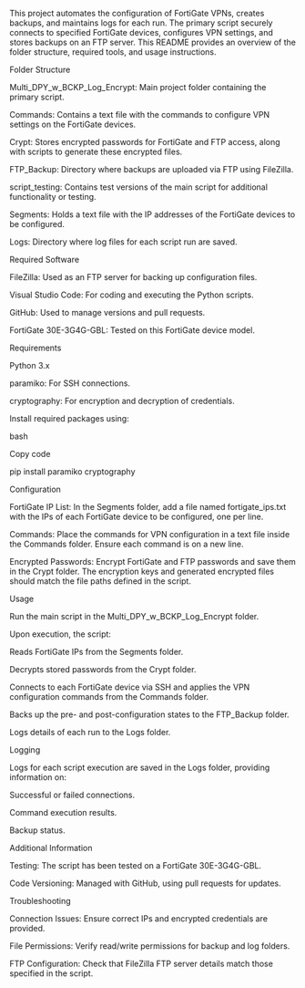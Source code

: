 This project automates the configuration of FortiGate VPNs, creates backups, and maintains logs for each run. The primary script securely connects to specified FortiGate devices, configures VPN settings, and stores backups on an FTP server. This README provides an overview of the folder structure, required tools, and usage instructions.

Folder Structure

Multi_DPY_w_BCKP_Log_Encrypt: Main project folder containing the primary script.

Commands: Contains a text file with the commands to configure VPN settings on the FortiGate devices.

Crypt: Stores encrypted passwords for FortiGate and FTP access, along with scripts to generate these encrypted files.

FTP_Backup: Directory where backups are uploaded via FTP using FileZilla.

script_testing: Contains test versions of the main script for additional functionality or testing.

Segments: Holds a text file with the IP addresses of the FortiGate devices to be configured.

Logs: Directory where log files for each script run are saved.

Required Software

FileZilla: Used as an FTP server for backing up configuration files.

Visual Studio Code: For coding and executing the Python scripts.

GitHub: Used to manage versions and pull requests.

FortiGate 30E-3G4G-GBL: Tested on this FortiGate device model.

Requirements

Python 3.x

paramiko: For SSH connections.

cryptography: For encryption and decryption of credentials.

Install required packages using:

bash

Copy code

pip install paramiko cryptography

Configuration

FortiGate IP List: In the Segments folder, add a file named fortigate_ips.txt with the IPs of each FortiGate device to be configured, one per line.

Commands: Place the commands for VPN configuration in a text file inside the Commands folder. Ensure each command is on a new line.

Encrypted Passwords: Encrypt FortiGate and FTP passwords and save them in the Crypt folder. The encryption keys and generated encrypted files should match the file paths defined in the script.

Usage

Run the main script in the Multi_DPY_w_BCKP_Log_Encrypt folder.

Upon execution, the script:

Reads FortiGate IPs from the Segments folder.

Decrypts stored passwords from the Crypt folder.

Connects to each FortiGate device via SSH and applies the VPN configuration commands from the Commands folder.

Backs up the pre- and post-configuration states to the FTP_Backup folder.

Logs details of each run to the Logs folder.

Logging

Logs for each script execution are saved in the Logs folder, providing information on:


Successful or failed connections.

Command execution results.

Backup status.

Additional Information

Testing: The script has been tested on a FortiGate 30E-3G4G-GBL.

Code Versioning: Managed with GitHub, using pull requests for updates.

Troubleshooting

Connection Issues: Ensure correct IPs and encrypted credentials are provided.

File Permissions: Verify read/write permissions for backup and log folders.

FTP Configuration: Check that FileZilla FTP server details match those specified in the script.

